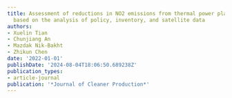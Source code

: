 ```yaml
---
title: Assessment of reductions in NO2 emissions from thermal power plants in Canada
  based on the analysis of policy, inventory, and satellite data
authors:
- Xuelin Tian
- Chunjiang An
- Mazdak Nik-Bakht
- Zhikun Chen
date: '2022-01-01'
publishDate: '2024-08-04T18:06:50.689238Z'
publication_types:
- article-journal
publication: '*Journal of Cleaner Production*'
---
```

